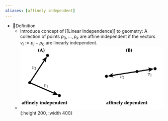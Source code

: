 ```yaml
---
aliases: [affinely independent]
---
```


- 📝Definition
    - Introduce concept of [[Linear Independence]] to geometry: A collection of points $p_0,...,p_k$ are affine independent if the vectors $v_i:=p_i-p_0$ are linearly independent.
    - ![name](../assets/Affine_Independence_Affine_Dependence.png){:height 200, :width 400}
    